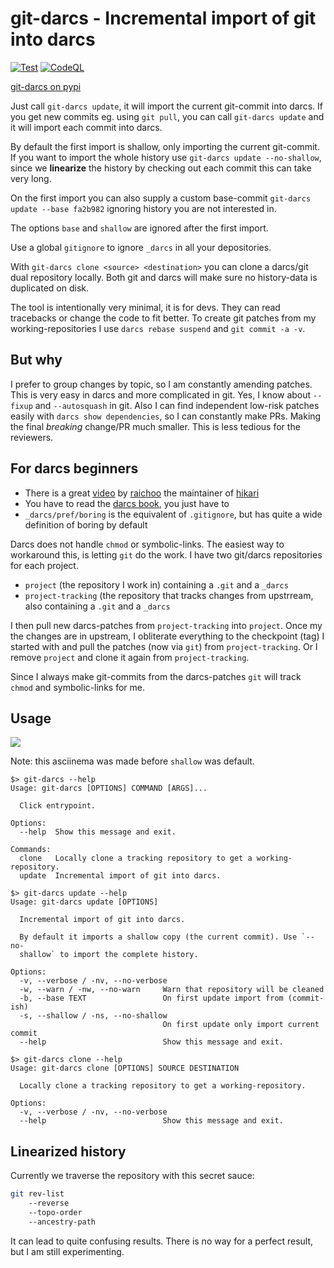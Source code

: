 git-darcs - Incremental import of git into darcs
================================================

[![Test](https://github.com/ganwell/git-darcs/actions/workflows/test.yml/badge.svg)](https://github.com/ganwell/git-darcs/actions/workflows/test.yml) [![CodeQL](https://github.com/ganwell/git-darcs/actions/workflows/codeql-analysis.yml/badge.svg)](https://github.com/ganwell/git-darcs/actions/workflows/codeql-analysis.yml)

[git-darcs on pypi](https://pypi.org/project/git-darcs/)

Just call `git-darcs update`, it will import the current git-commit into darcs.
If you get new commits eg. using `git pull`, you can call `git-darcs update` and
it will import each commit into darcs.

By default the first import is shallow, only importing the current git-commit.
If you want to import the whole history use `git-darcs update --no-shallow`,
since we **linearize** the history by checking out each commit this can take
very long.

On the first import you can also supply a custom base-commit `git-darcs update
--base fa2b982` ignoring history you are not interested in.

The options `base` and `shallow` are ignored after the first import.

Use a global `gitignore` to ignore `_darcs` in all your depositories.

With `git-darcs clone <source> <destination>` you can clone a darcs/git dual
repository locally. Both git and darcs will make sure no history-data is
duplicated on disk.

The tool is intentionally very minimal, it is for devs. They can read tracebacks
or change the code to fit better. To create git patches from my
working-repositories I use `darcs rebase suspend` and `git commit -a -v`.

But why
-------

I prefer to group changes by topic, so I am constantly amending patches. This is
very easy in darcs and more complicated in git. Yes, I know about `--fixup` and
`--autosquash` in git. Also I can find independent low-risk patches easily with
`darcs show dependencies`, so I can constantly make PRs. Making the final
_breaking_ change/PR much smaller. This is less tedious for the reviewers.

For darcs beginners
-------------------

* There is a great [video](https://hikari.acmelabs.space/videos/hikari-darcs.mp4) by
  [raichoo](https://hub.darcs.net/raichoo) the maintainer of
  [hikari](https://hikari.acmelabs.space/)
* You have to read the [darcs book](https://darcsbook.acmelabs.space/), you just
  have to
* `_darcs/pref/boring` is the equivalent of `.gitignore`, but has quite a wide
  definition of boring by default

Darcs does not handle `chmod` or symbolic-links. The easiest way to workaround
this, is letting `git` do the work. I have two git/darcs repositories for each
project.

* `project` (the repository I work in) containing a `.git` and a `_darcs`
* `project-tracking` (the repository that tracks changes from upstrream,
   also containing a `.git` and a `_darcs`

I then pull new darcs-patches from `project-tracking` into `project`. Once my
the changes are in upstream, I obliterate everything to the checkpoint (tag) I
started with and pull the patches (now via `git`) from `project-tracking`. Or I
remove `project` and clone it again from `project-tracking`.

Since I always make git-commits from the darcs-patches `git` will track `chmod`
and symbolic-links for me.

Usage
-----

<a href="https://asciinema.org/a/518694" target="_blank"><img
src="https://asciinema.org/a/518694.svg" /></a>

Note: this asciinema was made before `shallow` was default.

```
$> git-darcs --help
Usage: git-darcs [OPTIONS] COMMAND [ARGS]...

  Click entrypoint.

Options:
  --help  Show this message and exit.

Commands:
  clone   Locally clone a tracking repository to get a working-repository.
  update  Incremental import of git into darcs.
```

```
$> git-darcs update --help
Usage: git-darcs update [OPTIONS]

  Incremental import of git into darcs.

  By default it imports a shallow copy (the current commit). Use `--no-
  shallow` to import the complete history.

Options:
  -v, --verbose / -nv, --no-verbose
  -w, --warn / -nw, --no-warn     Warn that repository will be cleaned
  -b, --base TEXT                 On first update import from (commit-ish)
  -s, --shallow / -ns, --no-shallow
                                  On first update only import current commit
  --help                          Show this message and exit.
```

```
$> git-darcs clone --help
Usage: git-darcs clone [OPTIONS] SOURCE DESTINATION

  Locally clone a tracking repository to get a working-repository.

Options:
  -v, --verbose / -nv, --no-verbose
  --help                          Show this message and exit.
```

Linearized history
------------------

Currently we traverse the repository with this secret sauce:

```bash
git rev-list
    --reverse
    --topo-order
    --ancestry-path
```

It can lead to quite confusing results. There is no way for a perfect result,
but I am still experimenting.
